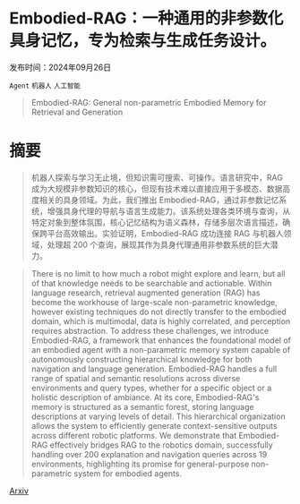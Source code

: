 # Embodied-RAG：一种通用的非参数化具身记忆，专为检索与生成任务设计。

发布时间：2024年09月26日

`Agent` `机器人` `人工智能`

> Embodied-RAG: General non-parametric Embodied Memory for Retrieval and Generation

# 摘要

> 机器人探索与学习无止境，但知识需可搜索、可操作。语言研究中，RAG 成为大规模非参数知识的核心，但现有技术难以直接应用于多模态、数据高度相关的具身领域。为此，我们推出 Embodied-RAG，通过非参数记忆系统，增强具身代理的导航与语言生成能力。该系统处理各类环境与查询，从特定对象到整体氛围，核心记忆结构为语义森林，存储多层次语言描述，确保跨平台高效输出。实验证明，Embodied-RAG 成功连接 RAG 与机器人领域，处理超 200 个查询，展现其作为具身代理通用非参数系统的巨大潜力。

> There is no limit to how much a robot might explore and learn, but all of that knowledge needs to be searchable and actionable. Within language research, retrieval augmented generation (RAG) has become the workhouse of large-scale non-parametric knowledge, however existing techniques do not directly transfer to the embodied domain, which is multimodal, data is highly correlated, and perception requires abstraction.
  To address these challenges, we introduce Embodied-RAG, a framework that enhances the foundational model of an embodied agent with a non-parametric memory system capable of autonomously constructing hierarchical knowledge for both navigation and language generation. Embodied-RAG handles a full range of spatial and semantic resolutions across diverse environments and query types, whether for a specific object or a holistic description of ambiance. At its core, Embodied-RAG's memory is structured as a semantic forest, storing language descriptions at varying levels of detail. This hierarchical organization allows the system to efficiently generate context-sensitive outputs across different robotic platforms. We demonstrate that Embodied-RAG effectively bridges RAG to the robotics domain, successfully handling over 200 explanation and navigation queries across 19 environments, highlighting its promise for general-purpose non-parametric system for embodied agents.

[Arxiv](https://arxiv.org/abs/2409.18313)